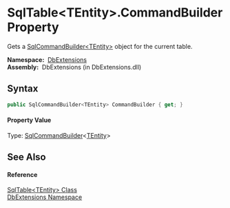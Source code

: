 SqlTable&lt;TEntity>.CommandBuilder Property
============================================
Gets a [SqlCommandBuilder&lt;TEntity>][1] object for the current table.

  **Namespace:**  [DbExtensions][2]  
  **Assembly:**  DbExtensions (in DbExtensions.dll)

Syntax
------

```csharp
public SqlCommandBuilder<TEntity> CommandBuilder { get; }
```

#### Property Value
Type: [SqlCommandBuilder][1]&lt;[TEntity][3]>

See Also
--------

#### Reference
[SqlTable&lt;TEntity> Class][3]  
[DbExtensions Namespace][2]  

[1]: ../SqlCommandBuilder_1/README.md
[2]: ../README.md
[3]: README.md
